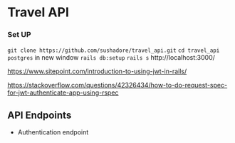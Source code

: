 # Travel API
### Set UP
`git clone https://github.com/sushadore/travel_api.git`
`cd travel_api`
`postgres`
in new window `rails db:setup`
`rails s`
http://localhost:3000/

<!-- JWT Tutorial -->
https://www.sitepoint.com/introduction-to-using-jwt-in-rails/


<!-- for dana's curiosity and future boredom spells -->
https://stackoverflow.com/questions/42326434/how-to-do-request-spec-for-jwt-authenticate-app-using-rspec


## API Endpoints
  * Authentication endpoint
